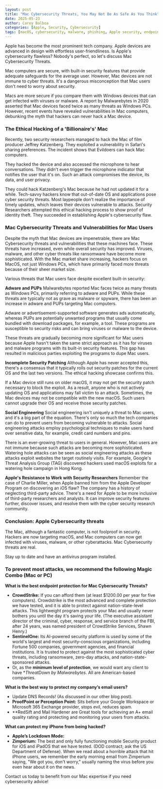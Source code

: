 ```yaml
---
layout: post
title: "Mac Cybersecurity Threats, You May Not Be As Safe As You Think"
date: 2025-05-23
author: Carey Balboa
categories: [Apple, Security, Cybersecurity]
tags: [macOS, cybersecurity, malware, phishing, Apple security, endpoint protection]
---
```


Apple has become the most prominent tech company. Apple devices are advanced in design with effortless user-friendliness. Is Apple's cybersecurity flawless? Nobody's perfect, so let's discuss Mac Cybersecurity Threats.

Mac computers are secure, with built-in security features that provide adequate safeguards for the average user. However, Mac devices are not immune to cyber threats. It's a dangerous misconception that Mac users don't need to worry about security.

Macs are more secure if you compare them with Windows devices that can get infected with viruses or malware. A report by Malwarebytes in 2020 asserted that Mac devices faced twice as many threats as Windows PCs. However, recent events have revealed vulnerabilities in Mac computers, debunking the myth that hackers can never hack a Mac device.

### The Ethical Hacking of a 'Billionaire's' Mac

Recently, two security researchers managed to hack the Mac of film producer Jeffrey Katzenberg. They exploited a vulnerability in Safari's sharing preferences. The incident shows that Evildoers can hack Mac computers.

They hacked the device and also accessed the microphone to hear conversations. They didn't even trigger the microphone indicator that notifies the user that it's on. Such an attack compromises the device, its data, and user privacy.

They could hack Katzenberg's Mac because he had not updated it for a while. Tech-savvy hackers know that out-of-date OS and applications pose cyber security threats. Most laypeople don't realize the importance of timely updates, which leaves their devices vulnerable to attacks. Security Researchers attempted this ethical hacking process to show proof of identity theft. They succeeded in establishing Apple's cybersecurity flaw.

### Mac Cybersecurity Threats and Vulnerabilities for Mac Users

Despite the myth that Mac devices are impenetrable, there are Mac Cybersecurity threats and vulnerabilities that these machines face. These threats have increased, even while overall security has improved. Viruses, malware, and other cyber threats like ransomware have become more sophisticated. With the Mac market share increasing, hackers focus on MacOS, not just Windows PCs, which have primarily faced more threats because of their sheer market size.

Various threats that Mac users face despite excellent built-in security:

**Adware and PUPs**
Malwarebytes reported Mac faces twice as many threats as Windows PCs, primarily referring to adware and PUPs. While these threats are typically not as grave as malware or spyware, there has been an increase in adware and PUPs targeting Mac computers.

Adware or advertisement-supported software generates ads automatically, whereas PUPs are potentially unwanted programs that usually come bundled with download packages, for example, a tool. These programs are susceptible to security risks and can bring viruses or malware to the device.

These threats are gradually becoming more significant for Mac users because Apple hasn't taken the same strict approach as it has for viruses and malware programs with its built-in security features. This gap has resulted in malicious parties exploiting the programs to dupe Mac users.

**Incomplete Security Patching**
Although Apple has never accepted this, there's a consensus that it typically rolls out security patches for the current OS and the last two versions. The ethical hacking showcase confirms this.

If a Mac device still runs on older macOS, it may not get the security patch necessary to block the exploit. As a result, anyone who is not actively updating OS and applications may fall victim to an attack. Sometimes, the Mac devices may not be compatible with the new macOS. Such users cannot upgrade their OS and receive those security patches.

**Social Engineering**
Social engineering isn't uniquely a threat to Mac users, and it's a big part of the equation. There's only so much the tech companies can do to prevent users from becoming vulnerable to attacks. Social engineering attacks employ psychological techniques to make users hand over sensitive data, for example, credit card numbers and pins.

There is an ever-growing threat to users in general. However, Mac users are not immune because such attacks are becoming more sophisticated. Watering hole attacks can be seen as social engineering attacks as these attacks exploit websites the target routinely visits. For example, Google's Threat Analysis Group (TAG) discovered hackers used macOS exploits for a watering hole campaign in Hong Kong.

**Apple's Resistance to Work with Security Researchers**
Remember the case of Charlie Miller, when Apple banned him from the Apple Developer Program on discovering an iOS flaw? The company has a history of neglecting third-party advice. There's a need for Apple to be more inclusive of third-party researchers and analysts. It can improve security features further, discover issues, and resolve them with the cyber security research community.

### Conclusion: Apple Cybersecurity threats

The Mac, although a fantastic computer, is not foolproof in security. Hackers are now targeting macOS, and Mac computers can now get infected with viruses, malware, or other cyberattacks. Mac Cybersecurity threats are real.

Stay up to date and have an antivirus program installed.

### To prevent most attacks, we recommend the following Magic Combo (Mac or PC)

**What is the best endpoint protection for Mac Cybersecurity Threats?**
* **CrowdStrike:** If you can afford them (at least $1200.00 per year for five computers). Crowdstrike is the most advanced and complete protection we have tested, and it is able to protect against nation-state-level attacks. This lightweight program protects your Mac and usually never bothers you until the day it's saving your life. (The executive assistant director of the criminal, cyber, response, and service branch of the FBI, after 24 years, was named president of CrowdStrike Services, Shawn Henry.)
* **SentinelOne:** Its AI-powered security platform is used by some of the world's largest and most security-conscious organizations, including Fortune 500 companies, government agencies, and financial institutions. It is trusted to protect against the most sophisticated cyber threats, including ransomware, zero-day attacks, and nation-state-sponsored attacks.
* Or, as the **minimum level of protection**, we would want any client to have **ThreatDown by Malwarebytes*.
All are American-based companies.

**What is the best way to protect my company’s email users?**
* Update DNS Records! (As discussed in our other blog post).
* **ProofPoint or Perception Point:** Sits before your Google Workspace or Microsoft 365 Exchange provider, stops evil, reduces spam.
* **RedSift and Mail Hardener are Great tools for achieving an A+ email quality rating and protecting and monitoring your users from attacks.

**What can protect my iPhone from being hacked?**
* **Apple’s Lockdown Mode:**
* **Zimperium:** The best and only fully functioning mobile Security product for iOS and iPadOS that we have tested. (DOD contract; ask the US Department of Defense). When we read about a horrible attack that hit iPhone users, we remember the early morning email from Zimperium saying, "We got you, don't worry," usually naming the virus before you even hear about it on the news.

Contact us today to benefit from our Mac expertise if you need cybersecurity advice!

